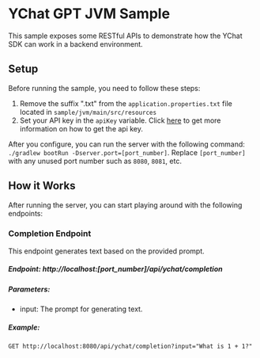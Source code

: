 #  YChat GPT JVM Sample

This sample exposes some RESTful APIs to demonstrate how the YChat SDK can work in a backend environment.

## Setup

Before running the sample, you need to follow these steps:

1. Remove the suffix ".txt" from the `application.properties.txt` file located in `sample/jvm/main/src/resources`
2. Set your API key in the `apiKey` variable. Click [here](https://beta.openai.com/docs/api-reference/authentication) to get more information on how to get the api key.

After you configure, you can run the server with the following command: `./gradlew bootRun -Dserver.port=[port_number]`. Replace `[port_number]` with any unused port number such as `8080`, `8081`, etc.

## How it Works

After running the server, you can start playing around with the following endpoints:

### Completion Endpoint

This endpoint generates text based on the provided prompt.

##### Endpoint: http://localhost:[port_number]/api/ychat/completion

##### Parameters:

- input: The prompt for generating text.

##### Example:

`GET http://localhost:8080/api/ychat/completion?input="What is 1 + 1?"`
